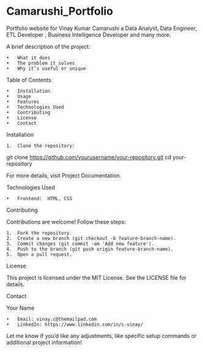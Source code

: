 # Camarushi_Portfolio


Portfolio website for Vinay Kumar Camarushi a Data Analyst, Data Engineer, ETL Developer , Business Intelligence Developer and many more.


A brief description of the project:

	•	What it does
	•	The problem it solves
	•	Why it’s useful or unique

Table of Contents

	•	Installation
	•	Usage
	•	Features
	•	Technologies Used
	•	Contributing
	•	License
	•	Contact

Installation

	1.	Clone the repository:

git clone https://github.com/yourusername/your-repository.git
cd your-repository


For more details, visit Project Documentation.

Technologies Used

	•	Frontend:  HTML, CSS

Contributing

Contributions are welcome! Follow these steps:

	1.	Fork the repository.
	2.	Create a new branch (git checkout -b feature-branch-name).
	3.	Commit changes (git commit -am 'Add new feature').
	4.	Push to the branch (git push origin feature-branch-name).
	5.	Open a pull request.

License

This project is licensed under the MIT License. See the LICENSE file for details.

Contact

Your Name

	•	Email: vinay.c@themailpad.com
	•	LinkedIn: https://www.linkedin.com/in/c-vinay/

Let me know if you’d like any adjustments, like specific setup commands or additional project information!
